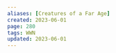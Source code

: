 ```yaml
---
aliases: [Creatures of a Far Age]
created: 2023-06-01
page: 280
tags: WWN
updated: 2023-06-01
---
```

